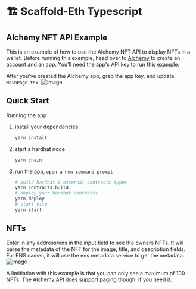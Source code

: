 # 🏗 Scaffold-Eth Typescript

## Alchemy NFT API Example

This is an example of how to use the Alchemy NFT API to display NFTs in a wallet. Before running this example, head over to [Alchemy](https://alchemy.io) to create an account and an app. You'll need the app's API key to run this example.

After you've created the Alchemy app, grab the app key, and update `MainPage.tsx`:
![image](https://user-images.githubusercontent.com/23554636/154405743-6bb9a8a1-0199-42de-9360-fffa6542b8ac.png)

## Quick Start

Running the app

1. install your dependencies

   ```bash
   yarn install
   ```

2. start a hardhat node

   ```bash
   yarn chain
   ```

3. run the app, `open a new command prompt`

   ```bash
   # build hardhat & external contracts types
   yarn contracts:build
   # deploy your hardhat contracts
   yarn deploy
   # start vite
   yarn start
   ```


## NFTs
Enter in any address/ens in the input field to see the owners NFTs. It will parse the metadata of the NFT for the image, title, and description fields. For ENS names, it will use the ens metadata service to get the metadata.
![image](https://user-images.githubusercontent.com/23554636/154405848-61b23fab-13fc-40d1-9fd3-e1345b78be80.png)

A limitiation with this example is that you can only see a maximum of 100 NFTs. The Alchemy API does support paging though, if you need it.

